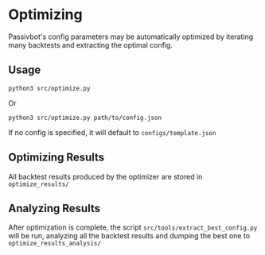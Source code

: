 # Optimizing

Passivbot's config parameters may be automatically optimized by iterating many backtests and extracting the optimal config.

## Usage

```shell
python3 src/optimize.py
```
Or
```shell
python3 src/optimize.py path/to/config.json
```
If no config is specified, it will default to `configs/template.json`

## Optimizing Results

All backtest results produced by the optimizer are stored in `optimize_results/`

## Analyzing Results

After optimization is complete, the script `src/tools/extract_best_config.py` will be run, analyzing all the backtest results and dumping the best one to `optimize_results_analysis/`
